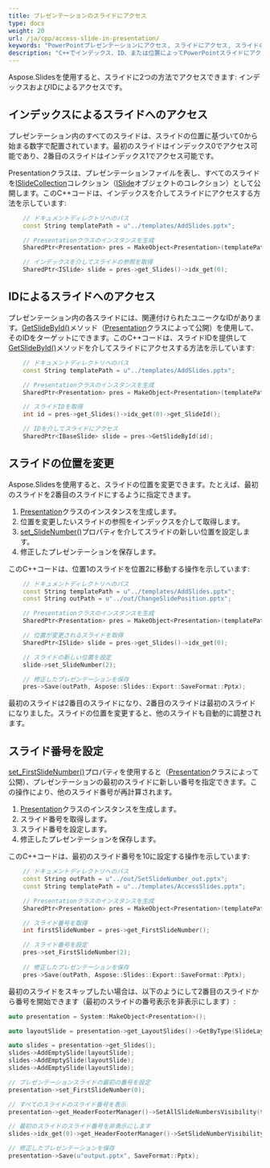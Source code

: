 ```yaml
---
title: プレゼンテーションのスライドにアクセス
type: docs
weight: 20
url: /ja/cpp/access-slide-in-presentation/
keywords: "PowerPointプレゼンテーションにアクセス, スライドにアクセス, スライドのプロパティを編集, スライドの位置を変更, スライド番号を設定, インデックス, ID, 位置 C++, CPP, Aspose.Slides"
description: "C++でインデックス、ID、または位置によってPowerPointスライドにアクセスします。スライドのプロパティを編集"
---
```


Aspose.Slidesを使用すると、スライドに2つの方法でアクセスできます: インデックスおよびIDによるアクセスです。

## **インデックスによるスライドへのアクセス**

プレゼンテーション内のすべてのスライドは、スライドの位置に基づいて0から始まる数字で配置されています。最初のスライドはインデックス0でアクセス可能であり、2番目のスライドはインデックス1でアクセス可能です。

Presentationクラスは、プレゼンテーションファイルを表し、すべてのスライドを[ISlideCollection](https://reference.aspose.com/slides/cpp/aspose.slides/islidecollection/)コレクション（[ISlide](https://reference.aspose.com/slides/cpp/aspose.slides/islide/)オブジェクトのコレクション）として公開します。このC++コードは、インデックスを介してスライドにアクセスする方法を示しています:

```c++
	// ドキュメントディレクトリへのパス
	const String templatePath = u"../templates/AddSlides.pptx";

	// Presentationクラスのインスタンスを生成
	SharedPtr<Presentation> pres = MakeObject<Presentation>(templatePath);

	// インデックスを介してスライドの参照を取得
	SharedPtr<ISlide> slide = pres->get_Slides()->idx_get(0);
```

## **IDによるスライドへのアクセス**

プレゼンテーション内の各スライドには、関連付けられたユニークなIDがあります。[GetSlideById()](https://reference.aspose.com/slides/cpp/aspose.slides/presentation/getslidebyid/)メソッド（[Presentation](https://reference.aspose.com/slides/cpp/aspose.slides/presentation/)クラスによって公開）を使用して、そのIDをターゲットにできます。このC++コードは、スライドIDを提供して[GetSlideById()](https://reference.aspose.com/slides/cpp/aspose.slides/presentation/getslidebyid/)メソッドを介してスライドにアクセスする方法を示しています:

```c++
	// ドキュメントディレクトリへのパス
	const String templatePath = u"../templates/AddSlides.pptx";

	// Presentationクラスのインスタンスを生成
	SharedPtr<Presentation> pres = MakeObject<Presentation>(templatePath);

	// スライドIDを取得
	int id = pres->get_Slides()->idx_get(0)->get_SlideId();

	// IDを介してスライドにアクセス
	SharedPtr<IBaseSlide> slide = pres->GetSlideById(id);
```

## **スライドの位置を変更**

Aspose.Slidesを使用すると、スライドの位置を変更できます。たとえば、最初のスライドを2番目のスライドにするように指定できます。

1. [Presentation](https://reference.aspose.com/slides/cpp/aspose.slides/presentation/)クラスのインスタンスを生成します。
2. 位置を変更したいスライドの参照をインデックスを介して取得します。
3. [set_SlideNumber()](https://reference.aspose.com/slides/cpp/aspose.slides/islide/set_slidenumber/)プロパティを介してスライドの新しい位置を設定します。
4. 修正したプレゼンテーションを保存します。

このC++コードは、位置1のスライドを位置2に移動する操作を示しています:

```c++
	// ドキュメントディレクトリへのパス
	const String templatePath = u"../templates/AddSlides.pptx";
	const String outPath = u"../out/ChangeSlidePosition.pptx";

	// Presentationクラスのインスタンスを生成
	SharedPtr<Presentation> pres = MakeObject<Presentation>(templatePath);

	// 位置が変更されるスライドを取得
	SharedPtr<ISlide> slide = pres->get_Slides()->idx_get(0);

	// スライドの新しい位置を設定
	slide->set_SlideNumber(2);

	// 修正したプレゼンテーションを保存
	pres->Save(outPath, Aspose::Slides::Export::SaveFormat::Pptx);
```

最初のスライドは2番目のスライドになり、2番目のスライドは最初のスライドになりました。スライドの位置を変更すると、他のスライドも自動的に調整されます。

## **スライド番号を設定**

[set_FirstSlideNumber()](https://reference.aspose.com/slides/cpp/aspose.slides/presentation/set_firstslidenumber/)プロパティを使用すると（[Presentation](https://reference.aspose.com/slides/cpp/aspose.slides/presentation/)クラスによって公開）、プレゼンテーションの最初のスライドに新しい番号を指定できます。この操作により、他のスライド番号が再計算されます。

1. [Presentation](https://reference.aspose.com/slides/cpp/aspose.slides/presentation/)クラスのインスタンスを生成します。
2. スライド番号を取得します。
3. スライド番号を設定します。
4. 修正したプレゼンテーションを保存します。

このC++コードは、最初のスライド番号を10に設定する操作を示しています:

```c++
	// ドキュメントディレクトリへのパス
	const String outPath = u"../out/SetSlideNumber_out.pptx";
	const String templatePath = u"../templates/AccessSlides.pptx";

	// Presentationクラスのインスタンスを生成
	SharedPtr<Presentation> pres = MakeObject<Presentation>(templatePath);

	// スライド番号を取得
	int firstSlideNumber = pres->get_FirstSlideNumber();

	// スライド番号を設定
	pres->set_FirstSlideNumber(2);
	
	// 修正したプレゼンテーションを保存
	pres->Save(outPath, Aspose::Slides::Export::SaveFormat::Pptx);
```

最初のスライドをスキップしたい場合は、以下のようにして2番目のスライドから番号を開始できます（最初のスライドの番号表示を非表示にします）:

```c++
auto presentation = System::MakeObject<Presentation>();

auto layoutSlide = presentation->get_LayoutSlides()->GetByType(SlideLayoutType::Blank);

auto slides = presentation->get_Slides();
slides->AddEmptySlide(layoutSlide);
slides->AddEmptySlide(layoutSlide);
slides->AddEmptySlide(layoutSlide);

// プレゼンテーションスライドの最初の番号を設定
presentation->set_FirstSlideNumber(0);

// すべてのスライドのスライド番号を表示
presentation->get_HeaderFooterManager()->SetAllSlideNumbersVisibility(true);

// 最初のスライドのスライド番号を非表示にします
slides->idx_get(0)->get_HeaderFooterManager()->SetSlideNumberVisibility(false);

// 修正したプレゼンテーションを保存
presentation->Save(u"output.pptx", SaveFormat::Pptx);
```